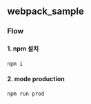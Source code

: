 ## webpack_sample

### Flow

#### 1. npm 설치

~~~
npm i
~~~

#### 2. mode production

~~~
npm run prod 
~~~
